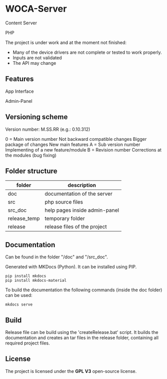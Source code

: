 # WOCA-Server

Content Server

PHP


The project is under work and at the moment not finished:

- Many of the device drivers are not complete or tested to work properly.
- Inputs are not validated
- The API may change

## Features

App Interface

Admin-Panel

## Versioning scheme
Version number: M.SS.RR (e.g.: 0.10.312)

0 = Main version number
	Not backward compatible changes
	Bigger package of changes
    New main features
A = Sub version number
	Implementing of a new feature/module
B = Revision number
	Corrections at the modules (bug fixing)


## Folder structure

| folder | description |
| --- | --- |
| doc | documentation of the server |
| src | php source files |
| src_doc | help pages inside admin-panel |
| release_temp | temporary folder |
| release | release files of the project |

## Documentation

Can be found in the folder "/doc" and "/src_doc". 

Generated with MKDocs (Python). It can be installed using PIP.

```
pip install mkdocs
pip install mkdocs-material
```

To build the documentation the following commands (inside the doc folder) can be used:
```
mkdocs serve
```
## Build

Release file can be build using the 'createRelease.bat' script. It builds the documentation and creates an tar files in the release folder, containing all required project files.

## License

The project is licensed under the **GPL V3** open-source license.